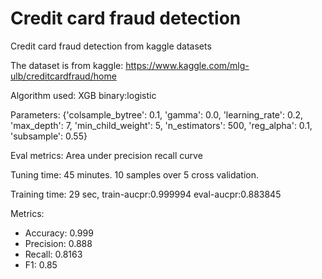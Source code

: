 # Credit card fraud detection
Credit card fraud detection from kaggle datasets

The dataset is from kaggle: <a>https://www.kaggle.com/mlg-ulb/creditcardfraud/home</a>

Algorithm used: XGB binary:logistic

Parameters: 
{'colsample_bytree': 0.1,
 'gamma': 0.0,
 'learning_rate': 0.2,
 'max_depth': 7,
 'min_child_weight': 5,
 'n_estimators': 500,
 'reg_alpha': 0.1,
 'subsample': 0.55}
 
 Eval metrics: Area under precision recall curve
 
 Tuning time: 45 minutes. 10 samples over 5 cross validation. 
 
 Training time: 29 sec, train-aucpr:0.999994	eval-aucpr:0.883845
 
 Metrics: 
 <ul>
  <li>Accuracy: 0.999</li>
  <li>Precision: 0.888 </li>
  <li>Recall: 0.8163 </li>
  <li>F1: 0.85 </li>
 </ul>
